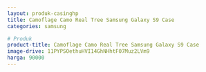 ```yaml
---
layout: produk-casinghp
title: Camoflage Camo Real Tree Samsung Galaxy S9 Case
categories: samsung

# Produk
product-title: Camoflage Camo Real Tree Samsung Galaxy S9 Case
image-drive: 11PYPSOethuHVI14GhNHhtF07Muz2LVm9
harga: 90000
---
```

